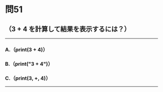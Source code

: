 # 問51
## （3 + 4 を計算して結果を表示するには？）

---

### A.（print(3 + 4)）
### B.（print("3 + 4")）
### C.（print(3, +, 4)）

<p id=answer style="Display:none;"></p>

---
